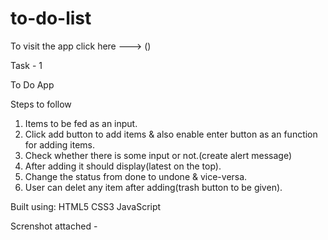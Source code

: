 # to-do-list

To visit the app click here ---> ()

Task - 1

To Do App

Steps to follow

1. Items to be fed as an input.
2. Click add button to add items & also enable enter button as an function for adding items.
3. Check whether there is some input or not.(create alert message)
4. After adding it should display(latest on the top).
5. Change the status from done to undone & vice-versa.
6. User can delet any item after adding(trash button to be given).



Built using: 
          HTML5
          CSS3
          JavaScript
          
          
 Screnshot attached - 
